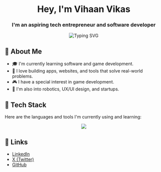 <h1 align="center"><strong>Hey, I'm Vihaan Vikas</strong></h1>
<h3 align="center"><strong>I'm an aspiring tech entrepreneur and software developer</strong></h3>

<p align="center">
  <img src="https://readme-typing-svg.demolab.com?font=Fira+Code&pause=2000&center=true&vCenter=true&width=360&lines=Code.+Create.+Iterate." alt="Typing SVG" />
</p>

## 👋 About Me

- 🎓 I'm currently learning software and game development.
- 🔧 I love building apps, websites, and tools that solve real-world problems.
- 🎮 I have a special interest in game development.
- 🤖 I'm also into robotics, UX/UI design, and startups.


## 🧰 Tech Stack

Here are the languages and tools I'm currently using and learning:

<p align="center">
  <img src="https://skillicons.dev/icons?i=python,java,js,cs,html,css,sql,vscode,github,blender&theme=light" />
</p>


## 🔗 Links

- [LinkedIn](https://www.linkedin.com/in/vihaan-vikas-20july1969/)
- [X (Twitter)](https://x.com/vihaan__vikas)
- [GitHub](https://github.com/vihaan-vikas)

